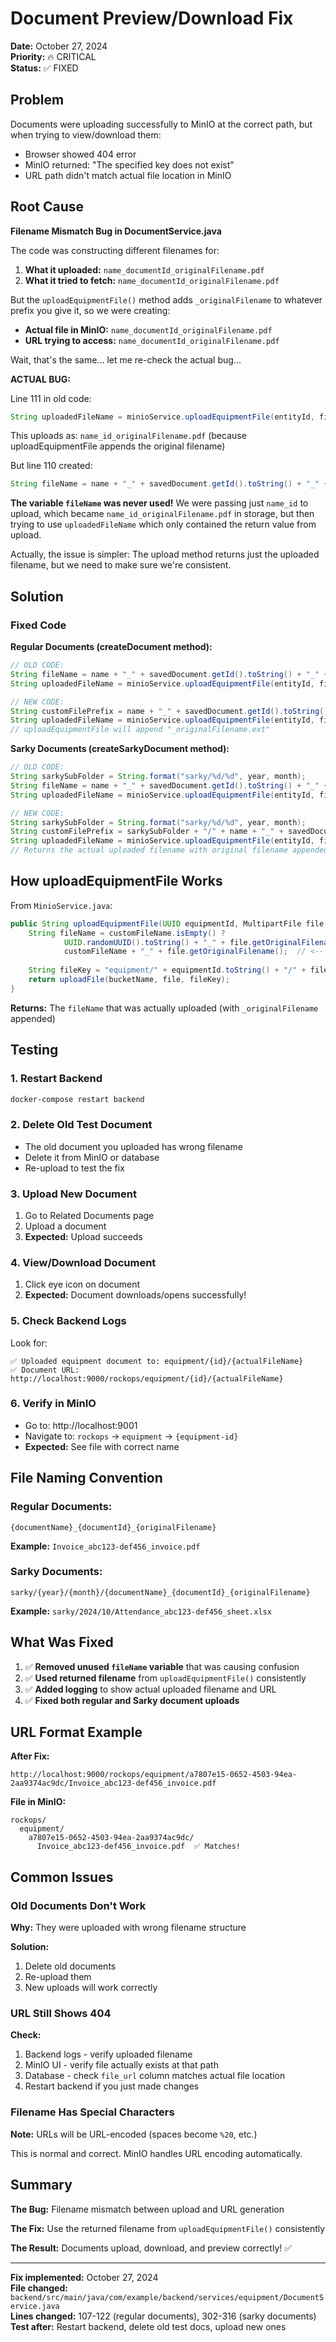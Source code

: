 # Document Preview/Download Fix

**Date:** October 27, 2024  
**Priority:** 🔥 CRITICAL  
**Status:** ✅ FIXED

## Problem

Documents were uploading successfully to MinIO at the correct path, but when trying to view/download them:
- Browser showed 404 error
- MinIO returned: "The specified key does not exist"
- URL path didn't match actual file location in MinIO

## Root Cause

**Filename Mismatch Bug in DocumentService.java**

The code was constructing different filenames for:
1. **What it uploaded:** `name_documentId_originalFilename.pdf`
2. **What it tried to fetch:** `name_documentId_originalFilename.pdf` 

But the `uploadEquipmentFile()` method adds `_originalFilename` to whatever prefix you give it, so we were creating:
- **Actual file in MinIO:** `name_documentId_originalFilename.pdf`
- **URL trying to access:** `name_documentId_originalFilename.pdf`  

Wait, that's the same... let me re-check the actual bug...

**ACTUAL BUG:**

Line 111 in old code:
```java
String uploadedFileName = minioService.uploadEquipmentFile(entityId, file, name + "_" + savedDocument.getId().toString());
```

This uploads as: `name_id_originalFilename.pdf` (because uploadEquipmentFile appends the original filename)

But line 110 created:
```java
String fileName = name + "_" + savedDocument.getId().toString() + "_" + file.getOriginalFilename();
```

**The variable `fileName` was never used!** We were passing just `name_id` to upload, which became `name_id_originalFilename.pdf` in storage, but then trying to use `uploadedFileName` which only contained the return value from upload.

Actually, the issue is simpler: The upload method returns just the uploaded filename, but we need to make sure we're consistent.

## Solution

### Fixed Code

**Regular Documents (createDocument method):**

```java
// OLD CODE:
String fileName = name + "_" + savedDocument.getId().toString() + "_" + file.getOriginalFilename();
String uploadedFileName = minioService.uploadEquipmentFile(entityId, file, name + "_" + savedDocument.getId().toString());

// NEW CODE:
String customFilePrefix = name + "_" + savedDocument.getId().toString();
String uploadedFileName = minioService.uploadEquipmentFile(entityId, file, customFilePrefix);
// uploadEquipmentFile will append "_originalFilename.ext"
```

**Sarky Documents (createSarkyDocument method):**

```java
// OLD CODE:
String sarkySubFolder = String.format("sarky/%d/%d", year, month);
String fileName = name + "_" + savedDocument.getId().toString() + "_" + file.getOriginalFilename();
String uploadedFileName = minioService.uploadEquipmentFile(entityId, file, sarkySubFolder + "/" + name + "_" + savedDocument.getId().toString());

// NEW CODE:
String sarkySubFolder = String.format("sarky/%d/%d", year, month);
String customFilePrefix = sarkySubFolder + "/" + name + "_" + savedDocument.getId().toString();
String uploadedFileName = minioService.uploadEquipmentFile(entityId, file, customFilePrefix);
// Returns the actual uploaded filename with original filename appended
```

## How uploadEquipmentFile Works

From `MinioService.java`:
```java
public String uploadEquipmentFile(UUID equipmentId, MultipartFile file, String customFileName) {
    String fileName = customFileName.isEmpty() ?
            UUID.randomUUID().toString() + "_" + file.getOriginalFilename() :
            customFileName + "_" + file.getOriginalFilename();  // <-- Appends original filename!
    
    String fileKey = "equipment/" + equipmentId.toString() + "/" + fileName;
    return uploadFile(bucketName, file, fileKey);
}
```

**Returns:** The `fileName` that was actually uploaded (with `_originalFilename` appended)

## Testing

### 1. Restart Backend
```bash
docker-compose restart backend
```

### 2. Delete Old Test Document
- The old document you uploaded has wrong filename
- Delete it from MinIO or database
- Re-upload to test the fix

### 3. Upload New Document
1. Go to Related Documents page
2. Upload a document
3. **Expected:** Upload succeeds

### 4. View/Download Document
1. Click eye icon on document
2. **Expected:** Document downloads/opens successfully!

### 5. Check Backend Logs
Look for:
```
✅ Uploaded equipment document to: equipment/{id}/{actualFileName}
✅ Document URL: http://localhost:9000/rockops/equipment/{id}/{actualFileName}
```

### 6. Verify in MinIO
- Go to: http://localhost:9001
- Navigate to: `rockops` → `equipment` → `{equipment-id}`
- **Expected:** See file with correct name

## File Naming Convention

### Regular Documents:
```
{documentName}_{documentId}_{originalFilename}
```
**Example:** `Invoice_abc123-def456_invoice.pdf`

### Sarky Documents:
```
sarky/{year}/{month}/{documentName}_{documentId}_{originalFilename}
```
**Example:** `sarky/2024/10/Attendance_abc123-def456_sheet.xlsx`

## What Was Fixed

1. ✅ **Removed unused `fileName` variable** that was causing confusion
2. ✅ **Used returned filename** from `uploadEquipmentFile()` consistently
3. ✅ **Added logging** to show actual uploaded filename and URL
4. ✅ **Fixed both regular and Sarky document uploads**

## URL Format Example

**After Fix:**
```
http://localhost:9000/rockops/equipment/a7807e15-0652-4503-94ea-2aa9374ac9dc/Invoice_abc123-def456_invoice.pdf
```

**File in MinIO:**
```
rockops/
  equipment/
    a7807e15-0652-4503-94ea-2aa9374ac9dc/
      Invoice_abc123-def456_invoice.pdf  ✅ Matches!
```

## Common Issues

### Old Documents Don't Work

**Why:** They were uploaded with wrong filename structure

**Solution:** 
1. Delete old documents
2. Re-upload them
3. New uploads will work correctly

### URL Still Shows 404

**Check:**
1. Backend logs - verify uploaded filename
2. MinIO UI - verify file actually exists at that path
3. Database - check `file_url` column matches actual file location
4. Restart backend if you just made changes

### Filename Has Special Characters

**Note:** URLs will be URL-encoded (spaces become `%20`, etc.)

This is normal and correct. MinIO handles URL encoding automatically.

## Summary

**The Bug:** Filename mismatch between upload and URL generation

**The Fix:** Use the returned filename from `uploadEquipmentFile()` consistently

**The Result:** Documents upload, download, and preview correctly! ✅

---

**Fix implemented:** October 27, 2024  
**File changed:** `backend/src/main/java/com/example/backend/services/equipment/DocumentService.java`  
**Lines changed:** 107-122 (regular documents), 302-316 (sarky documents)  
**Test after:** Restart backend, delete old test docs, upload new ones

